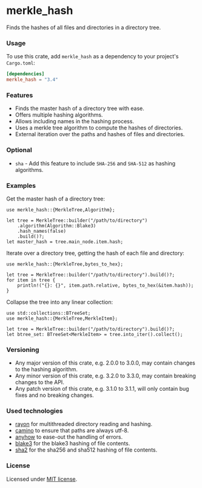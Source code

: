 # merkle_hash

Finds the hashes of all files and directories in a directory tree.

### Usage

To use this crate, add `merkle_hash` as a dependency to your project's `Cargo.toml`:

```toml
[dependencies]
merkle_hash = "3.4"
```

### Features

* Finds the master hash of a directory tree with ease.
* Offers multiple hashing algorithms.
* Allows including names in the hashing process.
* Uses a merkle tree algorithm to compute the hashes of directories.
* External iteration over the paths and hashes of files and directories.

### Optional

* `sha` - Add this feature to include `SHA-256` and `SHA-512` as hashing algorithms.

### Examples

Get the master hash of a directory tree:

```rust,no_run
use merkle_hash::{MerkleTree,Algorithm};

let tree = MerkleTree::builder("/path/to/directory")
    .algorithm(Algorithm::Blake3)
    .hash_names(false)
    .build()?;
let master_hash = tree.main_node.item.hash;
```

Iterate over a directory tree, getting the hash of each file and directory:

```rust,no_run
use merkle_hash::{MerkleTree,bytes_to_hex};

let tree = MerkleTree::builder("/path/to/directory").build()?;
for item in tree {
    println!("{}: {}", item.path.relative, bytes_to_hex(&item.hash));
}
```

Collapse the tree into any linear collection:

```rust,no_run
use std::collections::BTreeSet;
use merkle_hash::{MerkleTree,MerkleItem};

let tree = MerkleTree::builder("/path/to/directory").build()?;
let btree_set: BTreeSet<MerkleItem> = tree.into_iter().collect();
```

### Versioning

* Any major version of this crate, e.g. 2.0.0 to 3.0.0, may contain changes to the hashing algorithm.
* Any minor version of this crate, e.g. 3.2.0 to 3.3.0, may contain breaking changes to the API.
* Any patch version of this crate, e.g. 3.1.0 to 3.1.1, will only contain bug fixes and no breaking changes.

### Used technologies

* [rayon](https://crates.io/crates/rayon) for multithreaded directory reading and hashing.
* [camino](https://crates.io/crates/camino) to ensure that paths are always utf-8.
* [anyhow](https://crates.io/crates/anyhow) to ease-out the handling of errors.
* [blake3](https://crates.io/crates/blake3) for the blake3 hashing of file contents.
* [sha2](https://crates.io/crates/sha2) for the sha256 and sha512 hashing of file contents.

### License

Licensed under [MIT license](https://github.com/hristogochev/merkle_hash/blob/main/LICENSE).